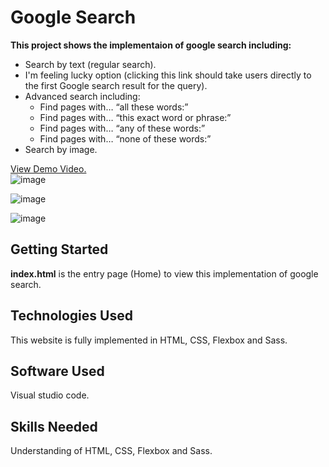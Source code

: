 # Google Search
**This project shows the implementaion of google search including:**
- Search by text (regular search).
- I'm feeling lucky option (clicking this link should take users directly to the first Google search result for the query).
- Advanced search including:
  - Find pages with… “all these words:”
  - Find pages with… “this exact word or phrase:”
  - Find pages with… “any of these words:”
  - Find pages with… “none of these words:”
- Search by image.

[View Demo Video.](https://youtu.be/eGRyIeaFnyM)
<br>
![image](https://user-images.githubusercontent.com/74314248/111278604-67100a00-8642-11eb-80c9-75996af2b29b.png)

![image](https://user-images.githubusercontent.com/74314248/111278708-89a22300-8642-11eb-924d-bbb24f615145.png)


![image](https://user-images.githubusercontent.com/74314248/111278759-99ba0280-8642-11eb-9995-290d5f09e61b.png)


## Getting Started
**index.html** is the entry page (Home) to view this implementation of google search.

## Technologies Used
This website is fully implemented in HTML, CSS, Flexbox and Sass.

## Software Used
Visual studio code.

## Skills Needed
Understanding of HTML, CSS, Flexbox and Sass.
